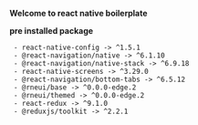**Welcome to react native boilerplate** 

**pre installed package**

     - react-native-config -> ^1.5.1
     - @react-navigation/native -> ^6.1.10
     - @react-navigation/native-stack -> ^6.9.18
     - react-native-screens -> ^3.29.0
     - @react-navigation/bottom-tabs -> ^6.5.12
     - @rneui/base -> ^0.0.0-edge.2
     - @rneui/themed -> ^0.0.0-edge.2
     - react-redux -> ^9.1.0
     - @reduxjs/toolkit -> ^2.2.1

